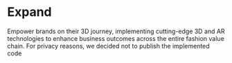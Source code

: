 # Expand
Empower brands on their 3D journey, implementing cutting-edge 3D and AR technologies to enhance business outcomes across the entire fashion value chain.
For privacy reasons, we decided not to publish the implemented code
